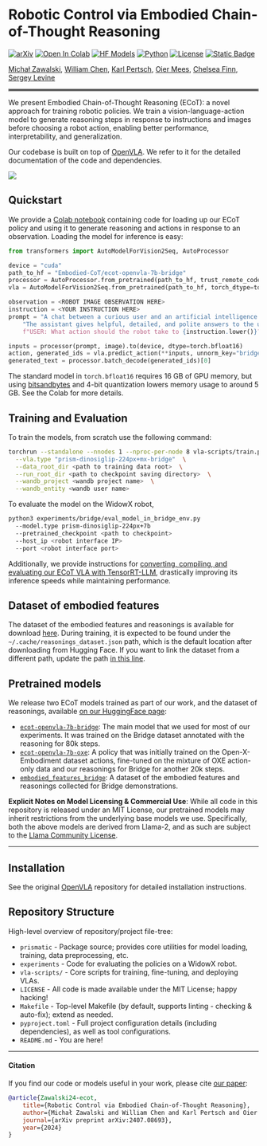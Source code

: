 # Robotic Control via Embodied Chain-of-Thought Reasoning

[![arXiv](https://img.shields.io/badge/arXiv-2407.08693-df2a2a.svg)](https://arxiv.org/pdf/2407.08693)
[![Open In Colab](https://colab.research.google.com/assets/colab-badge.svg?style=for-the-badge)](https://colab.research.google.com/drive/1CzRKin3T9dl-4HYBVtuULrIskpVNHoAH?usp=sharing)
[![HF Models](https://img.shields.io/badge/%F0%9F%A4%97-Models-yellow)](https://huggingface.co/Embodied-CoT)
[![Python](https://img.shields.io/badge/python-3.10-blue)](https://www.python.org)
[![License](https://img.shields.io/github/license/TRI-ML/prismatic-vlms)](LICENSE)
[![Static Badge](https://img.shields.io/badge/Project-Page-a)](https://embodied-cot.github.io/)

[Michał Zawalski](https://michalzawalski.github.io/), [William Chen](https://verityw.github.io/), [Karl Pertsch](https://kpertsch.github.io/), [Oier Mees](https://www.oiermees.com/),  [Chelsea Finn](https://ai.stanford.edu/~cbfinn/), [Sergey Levine](https://people.eecs.berkeley.edu/~svlevine/)
<hr style="border: 2px solid gray;"></hr>

We present Embodied Chain-of-Thought Reasoning (ECoT): a novel approach for training robotic policies.
We train a vision-language-action model to generate reasoning steps in response to instructions and images before
choosing a robot action, enabling better performance, interpretability, and generalization.

Our codebase is built on top of [OpenVLA](https://github.com/openvla/openvla). We refer to it for the detailed
documentation of the code and dependencies.

![](media/ecot_teaser.jpg)

## Quickstart

We provide a [Colab notebook](https://colab.research.google.com/drive/1CzRKin3T9dl-4HYBVtuULrIskpVNHoAH?usp=sharing) containing code for loading up our ECoT policy and using it to generate reasoning and actions in response to an observation. Loading the model for inference is easy:
```python
from transformers import AutoModelForVision2Seq, AutoProcessor

device = "cuda"
path_to_hf = "Embodied-CoT/ecot-openvla-7b-bridge"
processor = AutoProcessor.from_pretrained(path_to_hf, trust_remote_code=True)
vla = AutoModelForVision2Seq.from_pretrained(path_to_hf, torch_dtype=torch.bfloat16).to(device)

observation = <ROBOT IMAGE OBSERVATION HERE>
instruction = <YOUR INSTRUCTION HERE>
prompt = "A chat between a curious user and an artificial intelligence assistant. " + \
    "The assistant gives helpful, detailed, and polite answers to the user's questions. " + \
    f"USER: What action should the robot take to {instruction.lower()}? ASSISTANT: TASK:"

inputs = processor(prompt, image).to(device, dtype=torch.bfloat16)
action, generated_ids = vla.predict_action(**inputs, unnorm_key="bridge_orig", max_new_tokens=1024)
generated_text = processor.batch_decode(generated_ids)[0]
```
The standard model in `torch.bfloat16` requires 16 GB of GPU memory, but using [bitsandbytes](https://huggingface.co/docs/bitsandbytes/main/en/index) and 4-bit quantization lowers memory usage to around 5 GB. See the Colab for more details.

## Training and Evaluation

To train the models, from scratch use the following command:

```bash
torchrun --standalone --nnodes 1 --nproc-per-node 8 vla-scripts/train.py  \
  --vla.type "prism-dinosiglip-224px+mx-bridge"  \
  --data_root_dir <path to training data root>  \
  --run_root_dir <path to checkpoint saving directory>  \
  --wandb_project <wandb project name>  \
  --wandb_entity <wandb user name>
```

To evaluate the model on the WidowX robot,

```bash
python3 experiments/bridge/eval_model_in_bridge_env.py
  --model.type prism-dinosiglip-224px+7b
  --pretrained_checkpoint <path to checkpoint>
  --host_ip <robot interface IP>
  --port <robot interface port>
```

Additionally, we provide instructions for [converting, compiling, and evaluating our ECoT VLA with TensorRT-LLM](https://github.com/rail-berkeley/tensorrt-openvla), drastically improving its inference speeds while maintaining performance.

## Dataset of embodied features
The dataset of the embodied features and reasonings is available for download [here](https://huggingface.co/Embodied-CoT/embodied_features_bridge). During training, it is expected to be found under the `~/.cache/reasonings_dataset.json` path, which is the default location after downloading from Hugging Face. If you want to link the dataset from a different path, update the path [in this line](https://github.com/MichalZawalski/embodied-CoT/blob/6fc10881e1f686947518b2e9aa2f6e8e2b6cccfa/prismatic/vla/datasets/rlds/dataset.py#L60).

## Pretrained models

We release two ECoT models trained as part of our work, and the dataset of reasonings, available [on our
HuggingFace page](https://huggingface.co/Embodied-CoT):
- [`ecot-openvla-7b-bridge`](https://huggingface.co/Embodied-CoT/ecot-openvla-7b-bridge): The main model that we used
for most of our experiments. It was trained on the Bridge dataset annotated with the reasoning for 80k steps.
- [`ecot-openvla-7b-oxe`](https://huggingface.co/Embodied-CoT/ecot-openvla-7b-oxe): A policy that was initially trained
on the Open-X-Embodiment dataset actions, fine-tuned on the mixture of OXE action-only data and our reasonings for
Bridge for another 20k steps.
- [`embodied_features_bridge`](https://huggingface.co/Embodied-CoT/embodied_features_bridge): A dataset of the embodied
features and reasonings collected for Bridge demonstrations.

**Explicit Notes on Model Licensing & Commercial Use**: While all code in this repository is released under an MIT
License, our pretrained models may inherit restrictions from the underlying base models we use. Specifically, both the
above models are derived from Llama-2, and as such are subject to the
[Llama Community License](https://ai.meta.com/llama/license/).

---

## Installation

See the original [OpenVLA](https://github.com/openvla/openvla) repository for detailed installation instructions.

## Repository Structure

High-level overview of repository/project file-tree:

+ `prismatic` - Package source; provides core utilities for model loading, training, data preprocessing, etc.
+ `experiments` - Code for evaluating the policies on a WidowX robot.
+ `vla-scripts/` - Core scripts for training, fine-tuning, and deploying VLAs.
+ `LICENSE` - All code is made available under the MIT License; happy hacking!
+ `Makefile` - Top-level Makefile (by default, supports linting - checking & auto-fix); extend as needed.
+ `pyproject.toml` - Full project configuration details (including dependencies), as well as tool configurations.
+ `README.md` - You are here!

---

#### Citation

If you find our code or models useful in your work, please cite [our paper](https://arxiv.org/pdf/2407.08693):

```bibtex
@article{Zawalski24-ecot,
    title={Robotic Control via Embodied Chain-of-Thought Reasoning},
    author={Michał Zawalski and William Chen and Karl Pertsch and Oier Mees and Chelsea Finn and Sergey Levine},
    journal={arXiv preprint arXiv:2407.08693},
    year={2024}
}
```

